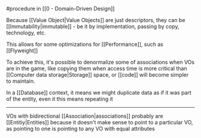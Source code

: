 #procedure in [[0 - Domain-Driven Design]]

Because [[Value Object|Value Objects]] are just descriptors, they can be [[Immutability|immutable]] - be it by implementation, passing by copy, technology, etc.

This allows for some optimizations for [[Performance]], such as [[Flyweight]]

To achieve this, it's possible to denormalize some of associations when VOs are in the game, like copying them when access time is more critical than [[Computer data storage|Storage]] space, or [[code]] will become simpler to maintain.

In a [[Database]] context, it means we might duplicate data as if it was part of the entity, even it this means repeating it

---

VOs with bidirectional [[Association|associations]] probably are [[Entitiy|Entities]] because it doesn't make sense to point to a particular VO, as pointing to one is pointing to any VO with equal attributes
